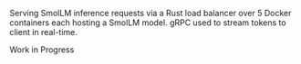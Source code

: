 Serving SmolLM inference requests via a Rust load balancer over 5 Docker containers each hosting a SmolLM model. gRPC used to stream tokens to client in real-time.

Work in Progress
